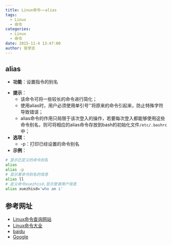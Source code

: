 ```yaml
---
title: Linux命令——alias
tags: 
  - Linux
  - 命令
categories:
  - Linux
  - 命令
date: 2015-11-4 13:47:00
author: 张学志
---
```

> 





## alias
* **功能**：设置指令的别名
<!-- more -->
* **提示**：
	* 该命令可将一些较长的命令进行简化；
	* 使用alias时，用户必须使用单引号''将原来的命令引起来，防止特殊字符导致错误；
	* alias命令的作用只局限于该次登入的操作，若要每次登入都能够使用这些命令别名，则可将相应的alias命令存放到bash的初始化文件`/etc/.bashrc`中；
* **选项**： 
	* -p：打印已经设置的命令别名
* **示例**：
```bash
# 显示已定义的命令别名
alias
alias -p
# 显示某命令别名的信息
alias ll
# 定义命令xuezhisd,显示登录用户信息
alias xuezhisd='who am i'
```


## 参考网址
* [Linux命令查询网站](http://www.lx138.com/)
* [Linux命令大全](http://man.linuxde.net/)
* [baidu](http://baidu.com/)
* [Google](http://google.com.hk)
